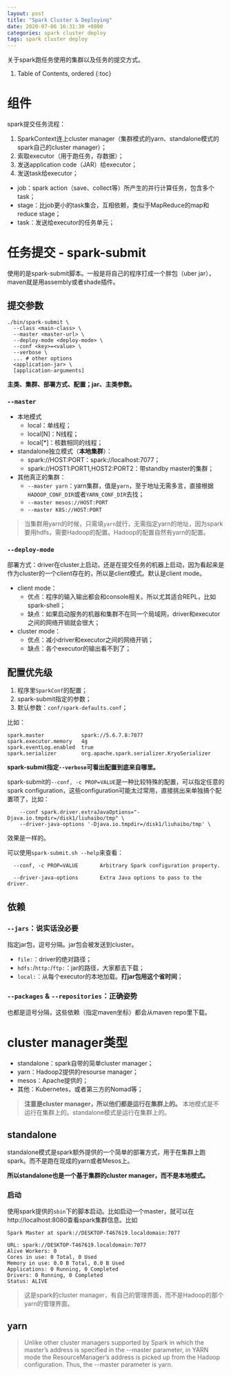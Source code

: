 ```yaml
---
layout: post
title: "Spark Cluster & Deploying"
date: 2020-07-06 16:31:30 +0800
categories: spark cluster deploy
tags: spark cluster deploy
---
```


关于spark跑任务使用的集群以及任务的提交方式。

1. Table of Contents, ordered
{:toc}

# 组件
spark提交任务流程：
1. SparkContext连上cluster manager（集群模式的yarn、standalone模式的spark自己的cluster manager）；
2. 索取executor（用于跑任务，存数据）；
3. 发送application code（JAR）给executor；
4. 发送task给executor；

- job：spark action（save、collect等）所产生的并行计算任务，包含多个task；
- stage：比job更小的task集合，互相依赖，类似于MapReduce的map和reduce stage；
- task：发送给executor的任务单元；

# 任务提交 - spark-submit
使用的是spark-submit脚本。一般是将自己的程序打成一个胖包（uber jar），maven就是用assembly或者shade插件。

## 提交参数
```
./bin/spark-submit \
  --class <main-class> \
  --master <master-url> \
  --deploy-mode <deploy-mode> \
  --conf <key>=<value> \
  --verbose \
  ... # other options
  <application-jar> \
  [application-arguments]
```
**主类、集群、部署方式、配置；jar、主类参数。**

### `--master`
- 本地模式
    + local：单线程；
    + local[N]：N线程；
    + local[*]：核数相同的线程；
- standalone独立模式（**本地集群**）：
    + spark://HOST:PORT：spark://localhost:7077；
    + spark://HOST1:PORT1,HOST2:PORT2：带standby master的集群；
- 其他真正的集群：
    + `--master yarn`：yarn集群，值是`yarn`，至于地址无需多言，直接根据`HADOOP_CONF_DIR`或者`YARN_CONF_DIR`去找；
    + `--master mesos://HOST:PORT`
    + `--master K8S://HOST:PORT`

> 当集群用yarn的时候，只需填`yarn`就行，无需指定yarn的地址，因为spark要用hdfs，需要Hadoop的配置。Hadoop的配置自然有yarn的配置。

### `--deploy-mode`
部署方式：driver在cluster上启动，还是在提交任务的机器上启动，因为看起来是作为cluster的一个client存在的，所以是client模式。默认是client mode。

- client mode：
    + 优点：程序的输入输出都会和console相关。所以尤其适合REPL，比如spark-shell；
    + 缺点：如果启动服务的机器和集群不在同一个局域网，driver和executor之间的网络开销就会很大；
- cluster mode：
    + 优点：减小driver和executor之间的网络开销；
    + 缺点：各个executor的输出看不到了；

## 配置优先级
1. 程序里`SparkConf`的配置；
2. spark-submit指定的参数；
3. 默认参数：`conf/spark-defaults.conf`；

比如：
```
spark.master            spark://5.6.7.8:7077
spark.executor.memory   4g
spark.eventLog.enabled  true
spark.serializer        org.apache.spark.serializer.KryoSerializer
```

**spark-submit指定`--verbose`可看出配置到底来自哪里。**

spark-submit的`--conf, -c PROP=VALUE`是一种比较特殊的配置，可以指定任意的spark configuration，这些configuration可能太过常用，直接挑出来单独搞个配置项了，比如：
```
    --conf spark.driver.extraJavaOptions="-Djava.io.tmpdir=/disk1/liuhaibo/tmp" \
    --driver-java-options '-Djava.io.tmpdir=/disk1/liuhaibo/tmp' \
```
效果是一样的。

可以使用`spark-submit.sh --help`来查看：
```
  --conf, -c PROP=VALUE       Arbitrary Spark configuration property.
  
  --driver-java-options       Extra Java options to pass to the driver.
```

## 依赖
### `--jars`：说实话没必要
指定jar包，逗号分隔。jar包会被发送到cluster。
- `file:`：driver的绝对路径；
- `hdfs:`/`http:`/`ftp:`：jar的路径，大家都去下载；
- `local:`：从每个executor的本地加载。**打jar包用这个省时间**；

### `--packages` & `--repositories`：正确姿势
也都是逗号分隔，这些依赖（指定maven坐标）都会从maven repo里下载。



# cluster manager类型
- standalone：spark自带的简单cluster manager；
- yarn：Hadoop2提供的resourse manager；
- mesos：Apache提供的；
- 其他：Kubernetes，或者第三方的Nomad等；

> **注意是cluster manager，所以他们都是运行在集群上的。** 本地模式是不运行在集群上的。standalone模式是运行在集群上的。

## standalone
standalone模式是spark额外提供的一个简单的部署方式，用于在集群上跑spark。而不是跑在现成的yarn或者Mesos上。

**所以standalone也是一个基于集群的cluster manager，而不是本地模式。**

### 启动
使用spark提供的`sbin`下的脚本启动。比如启动一个master，就可以在http://localhost:8080查看spark集群信息。比如
```
Spark Master at spark://DESKTOP-T467619.localdomain:7077

URL: spark://DESKTOP-T467619.localdomain:7077
Alive Workers: 0
Cores in use: 0 Total, 0 Used
Memory in use: 0.0 B Total, 0.0 B Used
Applications: 0 Running, 0 Completed
Drivers: 0 Running, 0 Completed
Status: ALIVE
```
> 这是spark的cluster manager，有自己的管理界面，而不是Hadoop的那个yarn的管理界面。

## yarn

> Unlike other cluster managers supported by Spark in which the master’s address is specified in the --master parameter, in YARN mode the ResourceManager’s address is picked up from the Hadoop configuration. Thus, the --master parameter is yarn.

